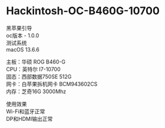 # Hackintosh-OC-B460G-10700
黑苹果引导 <br>
oc版本 - 1.0.0 <br>
测试系统 <br>
macOS 13.6.6 <br>

主板：华硕 ROG B460-G <br>
CPU：英特尔 I7-10700 <br>
固态：西部数据750SE 512G <br>
网卡：白苹果拆机网卡 BCM943602CS <br>
内存：芝奇16G 3000Mhz <br>

使用效果 <br>
Wi-Fi和蓝牙正常 <br>
DP和HDMI输出正常 <br>



